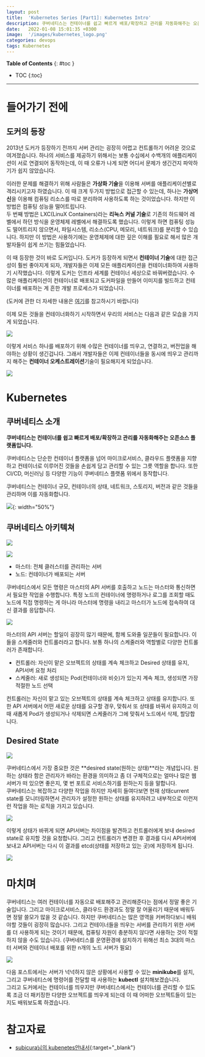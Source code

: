 ```yaml
---
layout: post
title:  'Kubernetes Series [Part1]: Kubernetes Intro'
description: 쿠버네티스는 컨테이너를 쉽고 빠르게 배포/확장하고 관리를 자동화해주는 오픈소스 플랫폼입니다.  
date:   2022-01-08 15:01:35 +0300
image:  '/images/kubernetes_logo.png'
categories: devops
tags: Kubernetes
---
```


**Table of Contents**
{: #toc }
*  TOC
{:toc}

---

# 들어가기 전에

## 도커의 등장
2013년 도커가 등장하기 전까지 서버 관리는 굉장히 어렵고 컨트롤하기 어려운 것으로 여겨졌습니다. 하나의 서비스를 제공하기 위해서는 보통 수십에서 수백개의 애플리케이션이 서로 연결되어 동작하는데, 이 때 오류가 나게 되면 어디서 문제가 생긴건지 파악하기가 쉽지 않았습니다.  

이러한 문제를 해결하기 위해 사람들은 **가상화 기술**을 이용해 서버를 애플리케이션별로 격리시키고자 하였습니다. 이 때 크게 두가지 방법으로 접근할 수 있는데, 하나는 **가상머신**을 이용해 컴퓨팅 리소스를 따로 분리하여 사용하도록 하는 것이었습니다. 하지만 이 방법은 컴퓨팅 성능을 떨어트립니다.  
두 번째 방법은 LXC(LinuX Containers)라는 **리눅스 커널 기술**로 기존의 하드웨어 레벨에서 하던 방식을 운영체제 레벨에서 해결하도록 했습니다. 이렇게 하면 컴퓨팅 성능도 떨어트리지 않으면서, 파일시스템, 리소스(CPU, 메모리, 네트워크)를 분리할 수 있습니다. 하지만 이 방법은 사용하기에는 운영체제에 대한 깊은 이해를 필요로 해서 많은 개발자들이 쉽게 쓰기는 힘들었습니다.  

이 때 등장한 것이 바로 도커입니다. 도커가 등장하게 되면서 **컨테이너 기술**에 대한 접근성이 훨씬 좋아지게 되자, 개발자들은 이제 모든 애플리케이션을 컨테이너화하여 사용하기 시작했습니다. 이렇게 도커는 인프라 세계를 컨테이너 세상으로 바꿔버렸습니다. 수많은 애플리케이션이 컨테이너로 배포되고 도커파일을 만들어 이미지를 빌드하고 컨테이너를 배포하는 게 흔한 개발 프로세스가 되었습니다.  

(도커에 관한 더 자세한 내용은 [여기]()를 참고하시기 바랍니다)

이제 모든 것들을 컨테이너화하기 시작하면서 우리의 서비스는 다음과 같은 모습을 가지게 되었습니다.  

![](/images/kube_1.png)  

이렇게 서비스 하나를 배포하기 위해 수많은 컨테이너를 띄우고, 연결하고, 버전업을 해야하는 상황이 생긴겁니다. 그래서 개발자들은 이제 컨테이너들을 동시에 띄우고 관리까지 해주는 **컨테이너 오케스트레이션**기술이 필요해지게 되었습니다.  

![](/images/kube_2.png) 

# Kubernetes

## 쿠버네티스 소개

__쿠버네티스는 컨테이너를 쉽고 빠르게 배포/확장하고 관리를 자동화해주는 오픈소스 플랫폼입니다.__  

쿠버네티스는 단순한 컨테이너 플랫폼을 넘어 마이크로서비스, 클라우드 플랫폼을 지향하고 컨테이너로 이루어진 것들을 손쉽게 담고 관리할 수 있는 그릇 역할을 합니다. 또한 CI/CD, 머신러닝 등 다양한 기능이 쿠버네티스 플랫폼 위에서 동작합니다.  

쿠버네티스는 컨테이너 규모, 컨테이너의 상태, 네트워크, 스토리지, 버전과 같은 것들을 관리하며 이를 자동화합니다.  

![](/images/kube_3.png){: width="50%"}

## 쿠버네티스 아키텍쳐  

![](/images/kube_23.svg)  

![](/images/kube_5.png) 

- 마스터: 전체 클러스터를 관리하는 서버
- 노드: 컨테이너가 배포되는 서버

쿠버네티스에서 모든 명령은 마스터의 API 서버를 호출하고 노드는 마스터와 통신하면서 필요한 작업을 수행합니다. 특정 노드의 컨테이너에 명령하거나 로그를 조회할 때도 노드에 직접 명령하는 게 아니라 마스터에 명령을 내리고 마스터가 노드에 접속하여 대신 결과를 응답합니다.  

![](/images/kube_4.png)  

마스터의 API 서버는 할일이 굉장히 많기 때문에, 함께 도와줄 일꾼들이 필요합니다. 이들을 스케줄러와 컨트롤러라고 합니다. 보통 하나의 스케줄러와 역할별로 다양한 컨트롤러가 존재합니다.  

- 컨트롤러: 자신이 맡은 오브젝트의 상태를 계속 체크하고 Desired 상태를 유지, API서버 요청 처리
- 스케줄러: 새로 생성되는 Pod(컨테이너와 비슷)가 있는지 계속 체크, 생성되면 가장 적절한 노드 선택

컨트롤러는 자신이 맡고 있는 오브젝트의 상태를 계속 체크하고 상태를 유지합니다. 또한 API 서버에서 어떤 새로운 상태를 요구할 경우, 맞춰서 또 상태를 바꿔서 유지하고 이 때 새롭게 Pod가 생성되거나 삭제되면 스케줄러가 그에 맞춰서 노드에서 삭제, 할당합니다.   

## Desired State

![](/images/kube_6.png)

쿠버네티스에서 가장 중요한 것은 **desired state(원하는 상태)**라는 개념입니다. 원하는 상태라 함은 관리자가 바라는 환경을 의미하고 좀 더 구체적으로는 얼마나 많은 웹서버가 떠 있으면 좋은지, 몇 번 포트로 서비스하기를 원하는지 등을 말합니다.  
쿠버네티스는 복잡하고 다양한 작업을 하지만 자세히 들여다보면 현재 상태current state를 모니터링하면서 관리자가 설정한 원하는 상태를 유지하려고 내부적으로 이런저런 작업을 하는 로직을 가지고 있습니다.  

![](/images/kube_7.png)

이렇게 상태가 바뀌게 되면 API서버는 차이점을 발견하고 컨트롤러에게 보내 desired state로 유지할 것을 요청합니다. 그리고 컨트롤러가 변경한 후 결과를 다시 API서버에 보내고 API서버는 다시 이 결과를 etcd(상태를 저장하고 있는 곳)에 저장하게 됩니다.  

![](/images/kube_8.png)

# 마치며

쿠버네티스는 여러 컨테이너를 자동으로 배포해주고 관리해준다는 점에서 정말 좋은 기술입니다. 그리고 마이크로서비스, 클라우드 환경과도 정말 잘 어울리기 때문에 배워두면 정말 쓸모가 많을 것 같습니다. 하지만 쿠버네티스는 많은 영역을 커버하다보니 배워야할 것들이 굉장히 많습니다. 그리고 컨테이너들을 띄우는 서버를 관리하기 위한 서버를 더 사용하게 되는 것이기 때문에, 컴퓨팅 자원이 충분하지 않다면 사용하는 것이 적절하지 않을 수도 있습니다. (쿠버네티스를 운영환경에 설치하기 위해선 최소 3대의 마스터 서버와 컨테이너 배포를 위한 n개의 노드 서버가 필요)

![](/images/kube_9.png)  

다음 포스트에서는 서버가 넉넉하지 않은 상황에서 사용할 수 있는 **minikube**를 설치, 그리고 쿠버네티스에 명령어를 전달할 때 사용하는 **kubectl** 설치해보겠습니다.  
그리고 도커에서는 컨테이너를 띄우지만 쿠버네티스에서는 컨테이너를 관리할 수 있도록 조금 더 패키징한 다양한 오브젝트를 띄우게 되는데 이 때 어떠한 오브젝트들이 있는지도 배워보도록 하겠습니다.  


# 참고자료  
- [subicura님의 kubenetes안내서](https://subicura.com/2019/05/19/kubernetes-basic-1.html){:target="_blank"}